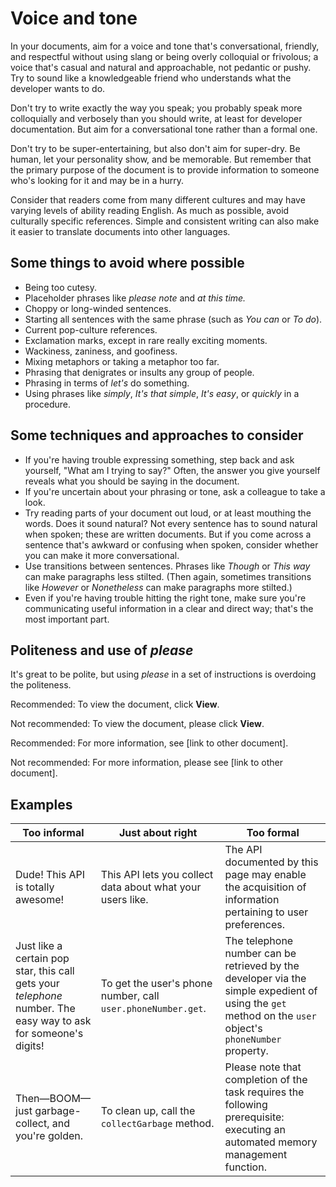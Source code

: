 

# Voice and tone  

In your documents, aim for a voice and tone that's conversational, friendly,
and respectful without using slang or being overly colloquial or frivolous; a voice that's
casual and natural and approachable, not pedantic or pushy. Try to sound like a
knowledgeable friend who understands what the developer wants to do.

Don't try to write exactly the way you speak; you probably speak more
colloquially and verbosely than you should write, at least for developer
documentation. But aim for a conversational tone rather than a formal one.

Don't try to be super-entertaining, but also don't aim for super-dry. Be
human, let your personality show, and be memorable. But remember that the
primary purpose of the document is to provide information to someone who's
looking for it and may be in a hurry.

Consider that readers come from many different cultures and may have varying
levels of ability reading English. As much as possible, avoid culturally
specific references. Simple and consistent writing can also make it easier to
translate documents into other languages.

## Some things to avoid where possible

* Being too cutesy.
* Placeholder phrases like *please note* and *at this time.*
* Choppy or long-winded sentences.
* Starting all sentences with the same phrase (such as *You can* or *To
  do*).
* Current pop-culture references.
* Exclamation marks, except in rare really exciting moments.
* Wackiness, zaniness, and goofiness.
* Mixing metaphors or taking a metaphor too far.
* Phrasing that denigrates or insults any group of people.
* Phrasing in terms of *let's* do something.
* Using phrases like *simply*, *It's that simple*, *It's easy*, or *quickly* in a
  procedure.

## Some techniques and approaches to consider

* If you're having trouble expressing something, step back and ask yourself,
  "What am I trying to say?" Often, the answer you give yourself reveals what you
  should be saying in the document.
* If you're uncertain about your phrasing or tone, ask a colleague to take a
  look.
* Try reading parts of your document out loud, or at least mouthing the
  words. Does it sound natural? Not every sentence has to sound natural when
  spoken; these are written documents. But if you come across a sentence that's
  awkward or confusing when spoken, consider whether you can make it more
  conversational.
* Use transitions between sentences. Phrases like *Though* or *This way* can
  make paragraphs less stilted. (Then again, sometimes transitions like *However*
  or *Nonetheless* can make paragraphs more stilted.)
* Even if you're having trouble hitting the right tone, make sure you're
  communicating useful information in a clear and direct way; that's the most
  important part.

## Politeness and use of *please*

It's great to be polite, but using *please* in a set of instructions is
overdoing the politeness.

Recommended: To view the document, click
**View**.

Not recommended: To view the document,
please click **View**.

Recommended: For more information, see
[link to other document].

Not recommended: For more information,
please see [link to other document].

## Examples

| Too informal | Just about right | Too formal |
| --- | --- | --- |
| Dude! This API is totally awesome! | This API lets you collect data about what your users like. | The API documented by this page may enable the acquisition of information pertaining to user preferences. |
| Just like a certain pop star, this call gets your *telephone* number. The easy way to ask for someone's digits! | To get the user's phone number, call `user.phoneNumber.get`. | The telephone number can be retrieved by the developer via the simple expedient of using the `get` method on the `user` object's `phoneNumber` property. |
| Then—BOOM—just garbage-collect, and you're golden. | To clean up, call the `collectGarbage` method. | Please note that completion of the task requires the following prerequisite: executing an automated memory management function. |
